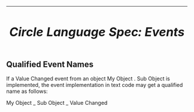 ﻿|<h1>***Circle Language Spec: Events***</h1>|
| :- |
## **Qualified Event Names**
If a Value Changed event from an object  My Object  .  Sub Object is implemented, the event implementation in text code may get a qualified name as follows:

My Object \_ Sub Object \_ Value Changed
